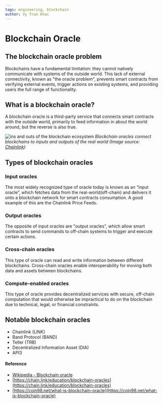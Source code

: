 ```yaml
---
tags: engineering, blockchain
author: Vy Tran Khac
---
```


# Blockchain Oracle

## The blockchain oracle problem

Blockchains have a fundamental limitation: they cannot natively communicate with systems of the outside world. This lack of external connectivity, known as "the oracle problem", prevents smart contracts from verifying external events, trigger actions on existing systems, and providing users the full range of functionality.

## What is a blockchain oracle?

A blockchain oracle is a third-party service that connects smart contracts with the outside world, primarily to feed information in about the world around, but the reverse is also true.

![ins and outs of the blockchain ecosystem](https://i.imgur.com/JS9ezGw.png)
*Blockchain oracles connect blockchains to inputs and outputs of the real world (Image source: [Chainlink](https://chain.link/))*

## Types of blockchain oracles

### Input oracles
The most widely recognized type of oracle today is known as an “input oracle”, which fetches data from the real-world(off-chain) and delivers it onto a blockchain network for smart contracts consumption. A good example of this are the Chainlink Price Feeds.

### Output oracles
The opposite of input oracles are "output oracles", which allow smart contracts to send commands to off-chain systems to trigger and execute certain actions.

### Cross-chain oracles
This type of oracle can read and write information between different blockchains. Cross-chain oracles enable interoperability for moving both data and assets between blockchains.

### Compute-enabled oracles
This type of oracle provides decentralized services with secure, off-chain computation that would otherwise be impractical to do on the blockchain due to technical, legal, or financial constraints.

## Notable blockchain oracles

- Chainlink (LINK)
- Band Protocol (BAND)
- Teller (TRB)
- Decentralized Information Asset (DIA)
- API3

#### Reference
- [Wikipedia - Blockchain oracle](https://en.wikipedia.org/wiki/Blockchain_oracle#:~:text=A%20blockchain%20oracle%20is%20a,that%20decentralised%20knowledge%20is%20obtained.)
- [https://chain.link/education/blockchain-oracles](https://chain.link/education/blockchain-oracles)
- [https://coin98.net/what-is-blockchain-oracle](https://coin98.net/what-is-blockchain-oracle)

